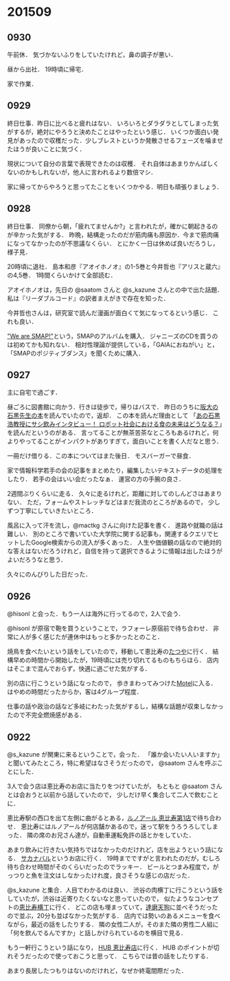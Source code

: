 # 201509
## 0930
午前休．
気づかないふりをしていたけれど，鼻の調子が悪い．

昼から出社．
19時頃に帰宅．

家で作業．


## 0929
終日仕事．昨日に比べると疲れはない．
いろいろとダラダラとしてしまった気がするが，絶対にやろうと決めたことはやったという感じ．
いくつか面白い発見があったので収穫だった．少しブレストというか発散させるフェーズを噛ませたほうが良いことに気づく．

現状について自分の言葉で表現できたのは収穫．
それ自体はあまりかんばしくないのかもしれないが，他人に言われるより数倍マシ．

家に帰ってからやろうと思ってたことをいくつかやる．明日も頑張りましょう．


## 0928
終日仕事．
同僚から朝，「疲れてませんか?」と言われたが，確かに朝起きるのが辛かった気がする．
昨晩，結構走ったのだが筋肉痛も原因か．今まで筋肉痛になってなかったのが不思議なくらい．
とにかく一日は休めば良いだろうし，様子見．

20時頃に退社．
島本和彦『アオイホノオ』の1-5巻と今井哲也『アリスと蔵六』の4,5巻．
1時間くらいかけて全部読む．

アオイホノオは，先日の @saatom さんと @s_kazune さんとの中で出た話題．
私は『リーダブルコード』の訳者まえがきで存在を知った．

今井哲也さんは，研究室で読んだ漫画が面白くて気になってるという感じ．
これも良い．

["We are SMAP!"](https://ja.wikipedia.org/wiki/We_are_SMAP!)という，SMAPのアルバムを購入．
ジャニーズのCDを買うのは初めてかも知れない．
相対性理論が提供している，「GAIAにおねがい」と，
「SMAPのポジティブダンス」を聞くために購入．


## 0927
主に自宅で過ごす．

昼ごろに図書館に向かう．行きは徒歩で，帰りはバスで．
昨日のうちに[阪大の石黒先生の本](http://www.amazon.co.jp/dp/4103294213)を読んでいたので，返却．
この本を読んだ理由として
「[あの石黒浩教授にサシ飲みインタビュー！ ロボット社会における食の未来はどうなる？](http://www.hotpepper.jp/mesitsu/entry/1508038)」を読んだというのがある．
言ってることが無茶苦茶なところもあるけれど，何よりやってることがインパクトがありすぎて，面白いことを書く人だなと思う．

一冊だけ借りる．この本についてはまた後日．
モスバーガーで昼食．

家で情報科学若手の会の記事をまとめたり，編集したいテキストデータの処理をしたり．
若手の会はいい会だったなぁ．
運営の方の手腕の良さ．

2週間ぶりくらいに走る．
久々に走るけれど，距離に対してのしんどさはあまりない．
ただ，フォームやストレッチなどはまだ我流のところがあるので，
少しずつ丁寧にしていきたいところ．

風呂に入って汗を流し，@mactkg さんに向けた記事を書く．
進路や就職の話は難しい．
別のところで書いていた大学院に関する記事も，関連するクエリでヒットしたGoogle検索からの流入が多くあった．
人生や価値観の話なので絶対的な答えはないだろうけれど，自信を持って選択できるように情報は出したほうがよいだろうなと思う．

久々にのんびりした日だった．

## 0926
@hisonl と会った．もう一人は海外に行ってるので，2人で会う．

@hisonl が原宿で鞄を買うということで，ラフォーレ原宿前で待ち合わせ．
非常に人が多く感じたが連休中はもっと多かったとのこと．

焼鳥を食べたいという話をしていたので，移動して恵比寿の[たつや](http://tabelog.com/tokyo/A1303/A130302/13113927/)に行く．
結構早めの時間から開始したが，19時頃には売り切れてるものもちらほら．
店内はそこまで混んでおらず，快適に過ごせた気がする．

別の店に行こうという話になったので，
歩きまわってみつけた[Motel](http://tabelog.com/tokyo/A1303/A130302/13169060/)に入る．
はやめの時間だったからか，客は4グループ程度．

仕事の話や政治の話など多岐にわたった気がするし，結構な話題が収束しなかったので不完全燃焼感がある．

## 0922
@s_kazune が関東に来るということで，会った．
「誰か会いたい人いますか」と聞いてみたところ，特に希望はなさそうだったので，
@saatom さんを呼ぶことにした．

3人で会う店は恵比寿のお店に当たりをつけていたが，
もともと @saatom さんとは会おうと以前から話していたので，
少しだけ早く集合して二人で飲むことに．

恵比寿駅の西口を出て左側に曲がるとある，[ルノアール 恵比寿第1店](http://tabelog.com/tokyo/A1303/A130302/13087008/)で待ち合わせ．
恵比寿にはルノアールが何店舗かあるので，迷って駅をうろうろしてしまった．
隣の席のお兄さん達が，自動車運転免許の話とかをしていた．


あまり飲みに行きたい気持ちではなかったのだけれど，店を出ようという話になる．
[サカナバル](http://tabelog.com/tokyo/A1303/A130302/13148121/)というお店に行く．
19時までですがと言われたのだが，むしろ待ち合わせ時間がそのくらいだったのでラッキー．
ビールとつまみ程度で，がっつりと魚を注文はしなかったけれ度，良さそうな感じの店だった．

@s_kazune と集合．人目でわかるのは良い．
渋谷の肉横丁に行こうという話をしていたが，渋谷は近寄りたくないなと思っていたので，
似たようなコンセプトの[恵比寿横丁](http://www.ebisu-yokocho.com/top.html)に行く．
どこの店も埋まっていて，[達磨天狗](http://tabelog.com/tokyo/A1303/A130302/13129216/)に並べそうだったので並ぶ，20分も並ばなかった気がする．
店内では勢いのあるメニューを食べながら，最近の話をしたりする．
隣の女性二人が，そのまた隣の男性二人組に「何を飲んでるんですか」と話しかけられているのを横目で見る．

もう一軒行こうという話になり，
[HUB 恵比寿店](http://tabelog.com/tokyo/A1303/A130302/13035492/)に行く．
HUB のポイントが切れそうだったので使っておこうと思って．
こちらでは昔の話をしたりする．

あまり長居したつもりはないのだけれど，なぜか終電間際だった．

